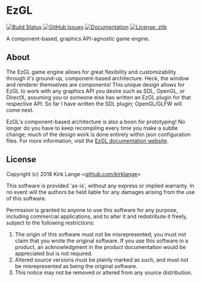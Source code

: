 # EzGL

[![Build Status](https://travis-ci.org/ezaf/ezgl.svg?branch=master)](https://travis-ci.org/ezaf/ezgl)
[![GitHub Issues](https://img.shields.io/github/issues/ezaf/ezgl.svg)](https://github.com/ezaf/ezgl/issues)
[![Documentation](https://img.shields.io/badge/docs-doxygen-blue.svg)](http://ezgl.ezaf.io)
[![License: zlib](https://img.shields.io/badge/license-zlib-blue.svg)](https://zlib.net/zlib_license.html)
<!--[![Contributors](https://img.shields.io/github/contributors/ezaf/ezgl.svg)](https://github.com/ezaf/ezgl/graphs/contributors)-->

A component-based, graphics API-agnostic game engine.



## About

The EzGL game engine allows for great flexibility and customizability through
it's ground-up, component-based architecture. Heck, the window and renderer
themselves are components! This unique design allows for EzGL to work with any
graphics API you desire such as SDL, OpenGL, or DirectX, assuming you or
someone else has written an EzGL plugin for that respective API. So far I have
written the SDL plugin; OpenGL/GLFW will come next.

EzGL's component-based architecture is also a boon for prototyping! No longer
do you have to keep recompiling every time you make a subtle change; much of
the design work is done entirely within json configuration files. For more
information, visit the [EzGL documentation website](http://ezgl.ezaf.io).



## License

Copyright (c) 2018 Kirk Lange <[github.com/kirklange](https://github.com/kirklange)>

This software is provided 'as-is', without any express or implied
warranty. In no event will the authors be held liable for any damages
arising from the use of this software.

Permission is granted to anyone to use this software for any purpose,
including commercial applications, and to alter it and redistribute it
freely, subject to the following restrictions:

1. The origin of this software must not be misrepresented; you must not
   claim that you wrote the original software. If you use this software
   in a product, an acknowledgment in the product documentation would be
   appreciated but is not required.
2. Altered source versions must be plainly marked as such, and must not be
   misrepresented as being the original software.
3. This notice may not be removed or altered from any source distribution.
